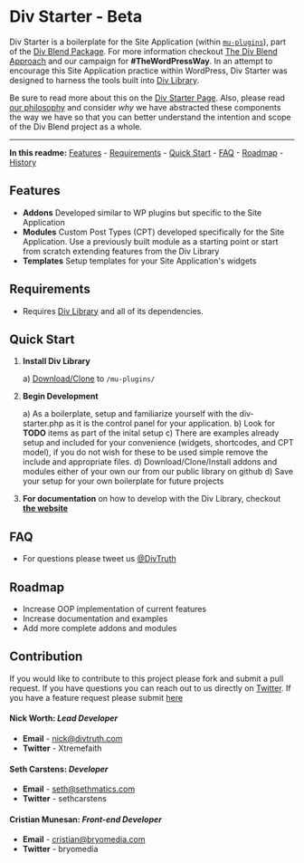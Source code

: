 Div Starter - Beta
===================

Div Starter is a boilerplate for the Site Application (within [`mu-plugins`](http://codex.wordpress.org/Must_Use_Plugins)), part of the [Div Blend Package](http://divblend.com/div-blend-package/). For more information checkout [The Div Blend Approach](http://divblend.com/div-blend/) and our campaign for **#TheWordPressWay**. In an attempt to encourage this Site Application practice within WordPress, Div Starter was designed to harness the tools built into [Div Library](https://github.com/DivTruth/div-library). 

Be sure to read more about this on the [Div Starter Page](http://divblend.com/div-starter). Also, please read [our philosophy](http://divblend.com/div-blend-philosophy/) and consider _why_ we have abstracted these components the way we have so that you can better understand the intention and scope of the Div Blend project as a whole. 

----------

**In this readme:** [Features](#features) - [Requirements](#requirements) - [Quick Start](#quick-start) - [FAQ](#faq) - [Roadmap](#roadmap) - [History](#history)

Features
--------
* **Addons**
Developed similar to WP plugins but specific to the Site Application
* **Modules**
Custom Post Types (CPT) developed specifically for the Site Application. Use a previously built module as a starting point or start from scratch extending features from the Div Library
* **Templates**
Setup templates for your Site Application's widgets

Requirements
------------
* Requires [Div Library](https://github.com/DivTruth/div-library) and all of its dependencies. 

Quick Start
-----------
1. **Install Div Library**

	a) [Download/Clone](https://github.com/DivTruth/div-starter) to `/mu-plugins/`

2. **Begin Development**

	a) As a boilerplate, setup and familiarize yourself with the div-starter.php as it is the control panel for your application.
	b) Look for **TODO** items as part of the inital setup
	c) There are examples already setup and included for your convenience (widgets, shortcodes, and CPT model), if you do not wish for these to be used simple remove the include and appropriate files.
	d) Download/Clone/Install addons and modules either of your own our from our public library on github
	d) Save your setup for your own boilerplate for future projects

3. **For documentation** on how to develop with the Div Library, checkout [**the website**](http://divblend.com/div-library/)

FAQ
---
* For questions please tweet us [@DivTruth](https://twitter.com/DivTruth)

Roadmap
-------
* Increase OOP implementation of current features
* Increase documentation and examples
* Add more complete addons and modules 

Contribution
-------
If you would like to contribute to this project please fork and submit a pull request. If you have questions you can reach out to us directly on [Twitter](https://twitter.com/DivTruth). If you have a feature request please submit [here](https://github.com/DivTruth/div-starter/issues)

#### **Nick Worth**: *Lead Developer* ####

 - **Email** - nick@divtruth.com
 - **Twitter** - Xtremefaith

#### **Seth Carstens**: *Developer* ####

 - **Email** - seth@sethmatics.com
 - **Twitter** -  sethcarstens

#### **Cristian Munesan**: *Front-end Developer* ####

 - **Email** - cristian@bryomedia.com
 - **Twitter** -  bryomedia
